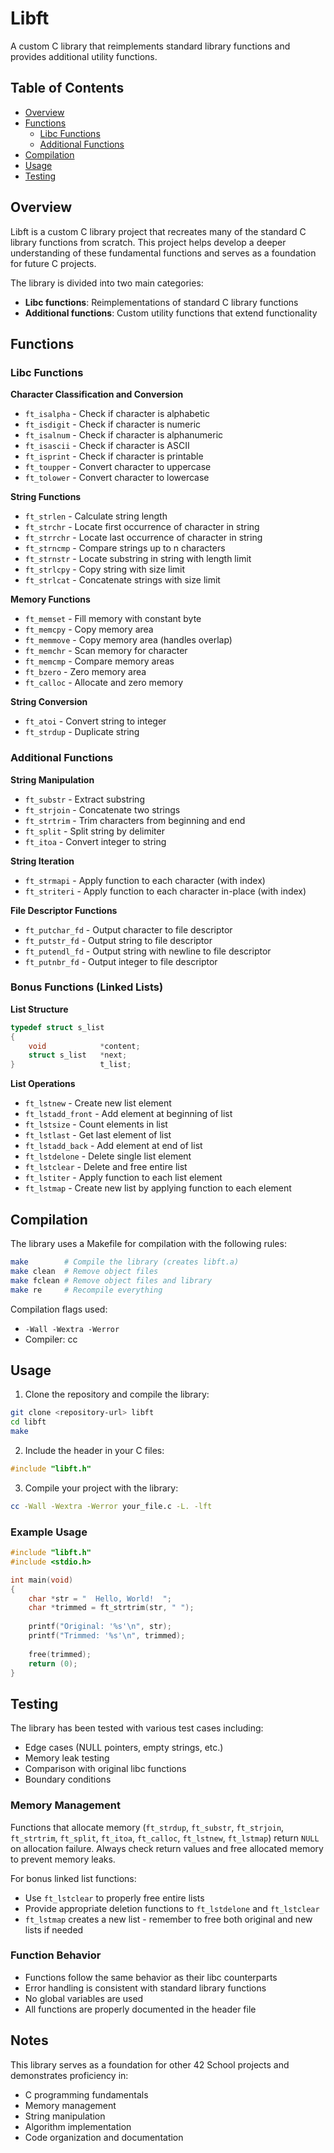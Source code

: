# Libft

A custom C library that reimplements standard library functions and provides additional utility functions.

## Table of Contents

- [Overview](#overview)
- [Functions](#functions)
  - [Libc Functions](#libc-functions)
  - [Additional Functions](#additional-functions)
- [Compilation](#compilation)
- [Usage](#usage)
- [Testing](#testing)

## Overview

Libft is a custom C library project that recreates many of the standard C library functions from scratch. This project helps develop a deeper understanding of these fundamental functions and serves as a foundation for future C projects.

The library is divided into two main categories:
- **Libc functions**: Reimplementations of standard C library functions
- **Additional functions**: Custom utility functions that extend functionality

## Functions

### Libc Functions

**Character Classification and Conversion**
- `ft_isalpha` - Check if character is alphabetic
- `ft_isdigit` - Check if character is numeric
- `ft_isalnum` - Check if character is alphanumeric
- `ft_isascii` - Check if character is ASCII
- `ft_isprint` - Check if character is printable
- `ft_toupper` - Convert character to uppercase
- `ft_tolower` - Convert character to lowercase

**String Functions**
- `ft_strlen` - Calculate string length
- `ft_strchr` - Locate first occurrence of character in string
- `ft_strrchr` - Locate last occurrence of character in string
- `ft_strncmp` - Compare strings up to n characters
- `ft_strnstr` - Locate substring in string with length limit
- `ft_strlcpy` - Copy string with size limit
- `ft_strlcat` - Concatenate strings with size limit

**Memory Functions**
- `ft_memset` - Fill memory with constant byte
- `ft_memcpy` - Copy memory area
- `ft_memmove` - Copy memory area (handles overlap)
- `ft_memchr` - Scan memory for character
- `ft_memcmp` - Compare memory areas
- `ft_bzero` - Zero memory area
- `ft_calloc` - Allocate and zero memory

**String Conversion**
- `ft_atoi` - Convert string to integer
- `ft_strdup` - Duplicate string

### Additional Functions

**String Manipulation**
- `ft_substr` - Extract substring
- `ft_strjoin` - Concatenate two strings
- `ft_strtrim` - Trim characters from beginning and end
- `ft_split` - Split string by delimiter
- `ft_itoa` - Convert integer to string

**String Iteration**
- `ft_strmapi` - Apply function to each character (with index)
- `ft_striteri` - Apply function to each character in-place (with index)

**File Descriptor Functions**
- `ft_putchar_fd` - Output character to file descriptor
- `ft_putstr_fd` - Output string to file descriptor
- `ft_putendl_fd` - Output string with newline to file descriptor
- `ft_putnbr_fd` - Output integer to file descriptor

### Bonus Functions (Linked Lists)

**List Structure**
```c
typedef struct s_list
{
    void            *content;
    struct s_list   *next;
}                   t_list;
```
**List Operations**
- `ft_lstnew` - Create new list element
- `ft_lstadd_front` - Add element at beginning of list
- `ft_lstsize` - Count elements in list
- `ft_lstlast` - Get last element of list
- `ft_lstadd_back` - Add element at end of list
- `ft_lstdelone` - Delete single list element
- `ft_lstclear` - Delete and free entire list
- `ft_lstiter` - Apply function to each list element
- `ft_lstmap` - Create new list by applying function to each element

## Compilation

The library uses a Makefile for compilation with the following rules:

```bash
make        # Compile the library (creates libft.a)
make clean  # Remove object files
make fclean # Remove object files and library
make re     # Recompile everything
```

Compilation flags used:
- `-Wall -Wextra -Werror`
- Compiler: cc

## Usage

1. Clone the repository and compile the library:
```bash
git clone <repository-url> libft
cd libft
make
```

2. Include the header in your C files:
```c
#include "libft.h"
```

3. Compile your project with the library:
```bash
cc -Wall -Wextra -Werror your_file.c -L. -lft
```

### Example Usage

```c
#include "libft.h"
#include <stdio.h>

int main(void)
{
    char *str = "  Hello, World!  ";
    char *trimmed = ft_strtrim(str, " ");
    
    printf("Original: '%s'\n", str);
    printf("Trimmed: '%s'\n", trimmed);
    
    free(trimmed);
    return (0);
}
```

## Testing

The library has been tested with various test cases including:
- Edge cases (NULL pointers, empty strings, etc.)
- Memory leak testing
- Comparison with original libc functions
- Boundary conditions

### Memory Management

Functions that allocate memory (`ft_strdup`, `ft_substr`, `ft_strjoin`, `ft_strtrim`, `ft_split`, `ft_itoa`, `ft_calloc`, `ft_lstnew`, `ft_lstmap`) return `NULL` on allocation failure. Always check return values and free allocated memory to prevent memory leaks.

For bonus linked list functions:
- Use `ft_lstclear` to properly free entire lists
- Provide appropriate deletion functions to `ft_lstdelone` and `ft_lstclear`
- `ft_lstmap` creates a new list - remember to free both original and new lists if needed

### Function Behavior

- Functions follow the same behavior as their libc counterparts
- Error handling is consistent with standard library functions
- No global variables are used
- All functions are properly documented in the header file

## Notes

This library serves as a foundation for other 42 School projects and demonstrates proficiency in:
- C programming fundamentals
- Memory management
- String manipulation
- Algorithm implementation
- Code organization and documentation